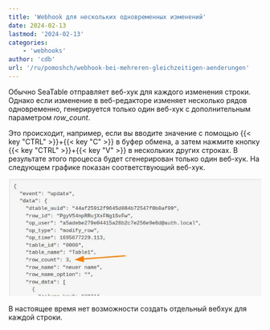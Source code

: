 ```yaml
---
title: 'Webhook для нескольких одновременных изменений'
date: 2024-02-13
lastmod: '2024-02-13'
categories:
    - 'webhooks'
author: 'cdb'
url: '/ru/pomoshch/webhook-bei-mehreren-gleichzeitigen-aenderungen'
---
```


Обычно SeaTable отправляет веб-хук для каждого изменения строки. Однако если изменение в веб-редакторе изменяет несколько рядов одновременно, генерируется только один веб-хук с дополнительным параметром _row_count_.

Это происходит, например, если вы вводите значение с помощью {{< key "CTRL" >}}+{{< key "C" >}} в буфер обмена, а затем нажмите кнопку {{< key "CTRL" >}}+{{< key "V" >}} в нескольких других строках. В результате этого процесса будет сгенерирован только один веб-хук. На следующем графике показан соответствующий веб-хук.

![Несколько одновременных изменений через веб-хук.](images/webhook_multiple_changes.jpg)

В настоящее время нет возможности создать отдельный вебхук для каждой строки.

